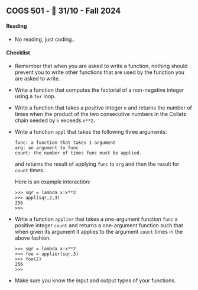 COGS 501 - :calendar: 31/10 - Fall 2024
-----------------------------------------------

#### Reading
* No reading, just coding..

#### Checklist 

* Remember that when you are asked to write a function, nothing should prevent
    you to write other functions that are used by the function you are asked to
    write.
* Write a function that computes the factorial of a non-negative integer using a
    `for` loop.
* Write a function that takes a positive integer `n` and returns the number of
    times when the product of the two consecutive numbers in the Collatz chain
    seeded by `n` exceeds `n**2`.
* Write a function `appl` that takes the following three arguments:
    ```
    func: a function that takes 1 argument
    arg: an argument to func
    count: the number of times func must be applied.
    ```
    and returns the result of applying `func` to `arg` and then the result for
    `count` times.

    Here is an example interaction:
    ```
    >>> sqr = lambda x:x**2
    >>> appl(sqr,2,3)
    256
    >>>
    ```
* Write a function `applier` that takes a one-argument function `func` a
    positive integer `count` and returns a one-argument function such that when
    given its argument it applies to the argument `count` times in the above
    fashion.
    ```
    >>> sqr = lambda x:x**2
    >>> foo = applier(sqr,3)
    >>> foo(2)
    256
    >>>
    ```
* Make sure you know the input and output types of your functions.
